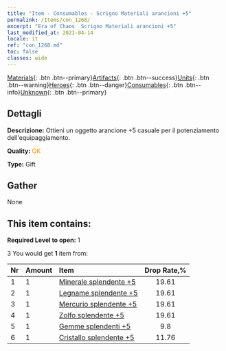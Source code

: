 ```yaml
---
title: "Item - Consumables - Scrigno Materiali arancioni +5"
permalink: /Items/con_1268/
excerpt: "Era of Chaos  Scrigno Materiali arancioni +5"
last_modified_at: 2021-04-14
locale: it
ref: "con_1268.md"
toc: false
classes: wide
---
```

 [Materials](/it/Items/){: .btn .btn--primary}[Artifacts](/it/Items/Artifacts/){: .btn .btn--success}[Units](/it/Items/Units/){: .btn .btn--warning}[Heroes](/it/Items/Heroes/){: .btn .btn--danger}[Consumables](/it/Items/Consumables/){: .btn .btn--info}[Unknown](/it/Items/Unknown/){: .btn .btn--primary}

## Dettagli
 **Descrizione:** Ottieni un oggetto arancione +5 casuale per il potenziamento dell'equipaggiamento.

 **Quality:** <span style="color: #FF8C00">OK</span>

 **Type:** Gift

## Gather

  None

## This item contains:

 **Required Level to open:** 1

 3 You would get **1** item  from:

  | Nr | Amount |     Item    | Drop Rate,% |
  |:---|:-------|:------------|:---------:|
  | 1 | 1 | [Minerale splendente +5](/it/Items/mat_96/) | 19.61 | 
  | 2 | 1 | [Legname splendente +5](/it/Items/mat_97/) | 19.61 | 
  | 3 | 1 | [Mercurio splendente +5](/it/Items/mat_98/) | 19.61 | 
  | 4 | 1 | [Zolfo splendente +5](/it/Items/mat_99/) | 19.61 | 
  | 5 | 1 | [Gemme splendenti +5](/it/Items/mat_100/) | 9.8 | 
  | 6 | 1 | [Cristallo splendente +5](/it/Items/mat_101/) | 11.76 | 

